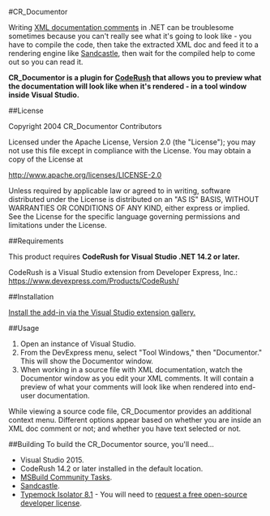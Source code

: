 #CR_Documentor

Writing [XML documentation comments](http://msdn.microsoft.com/en-us/library/b2s063f7.aspx) in .NET can be troublesome sometimes because you can't really see what it's going to look like - you have to compile the code, then take the extracted XML doc and feed it to a rendering engine like [Sandcastle](http://www.codeplex.com/Sandcastle), then wait for the compiled help to come out so you can read it.

**CR_Documentor is a plugin for [CodeRush](https://www.devexpress.com/Products/CodeRush/) that allows you to preview what the documentation will look like when it's rendered - in a tool window inside Visual Studio.**

##License

Copyright 2004 CR_Documentor Contributors

Licensed under the Apache License, Version 2.0 (the "License"); you may not use this file except in compliance with the License. You may obtain a copy of the License at

http://www.apache.org/licenses/LICENSE-2.0

Unless required by applicable law or agreed to in writing, software distributed under the License is distributed on an "AS IS" BASIS, WITHOUT WARRANTIES OR CONDITIONS OF ANY KIND, either express or implied. See the License for the specific language governing permissions and limitations under the License.

##Requirements

This product requires **CodeRush for Visual Studio .NET 14.2 or later.**

CodeRush is a Visual Studio extension from Developer Express, Inc.: https://www.devexpress.com/Products/CodeRush/

##Installation

[Install the add-in via the Visual Studio extension gallery.](https://visualstudiogallery.msdn.microsoft.com/668a65b5-2468-4afa-b78d-8c369850e2b2)

##Usage

1. Open an instance of Visual Studio.
2. From the DevExpress menu, select "Tool Windows," then "Documentor."  This will show the Documentor window.
3. When working in a source file with XML documentation, watch the Documentor window as you edit your XML comments.  It will contain a preview of what your comments will look like when rendered into end-user documentation.

While viewing a source code file, CR_Documentor provides an additional context menu.  Different options appear based on whether you are inside an XML doc comment or not; and whether you have text selected or not.

##Building
To build the CR\_Documentor source, you'll need...

  * Visual Studio 2015.
  * CodeRush 14.2 or later installed in the default location.
  * [MSBuild Community Tasks](http://msbuildtasks.tigris.org/).
  * [Sandcastle](http://codeplex.com/Sandcastle).
  * [Typemock Isolator 8.1](http://www.typemock.com) - You will need to [request a free open-source developer license](http://www.typemock.com/free_open_source_license_form.php).
